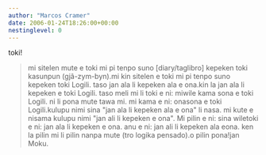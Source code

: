 ```yaml
---
author: "Marcos Cramer"
date: 2006-01-24T18:26:00+00:00
nestinglevel: 0
---
```

toki!
> mi sitelen mute e toki mi pi tenpo suno \[diary/taglibro\]
> kepeken toki kasunpun (gjâ-zym-byn).mi kin sitelen e toki mi pi tenpo suno kepeken toki Logili.
> taso
> jan ala li kepeken ala e ona.kin la jan ala li kepeken e toki Logili. taso meli mi li toki e ni: miwile kama sona e toki Logili. ni li pona mute tawa mi. mi kama e ni: onasona e toki Logili.kulupu nimi sina "jan ala li kepeken ala e ona" li nasa. mi kute e nisama kulupu nimi "jan ali li kepeken e ona". Mi pilin e ni: sina wiletoki e ni: jan ala li kepeken e ona. anu e ni: jan ali li kepeken ala eona. ken la pilin mi li pilin nanpa mute (tro logika pensado).o pilin pona!jan Moku.